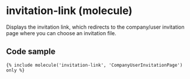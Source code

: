 # invitation-link (molecule)

Displays the invitation link, which redirects to the company/user invitation page where you can choose an invitation file.

## Code sample

```
{% include molecule('invitation-link', 'CompanyUserInvitationPage') only %}
```
